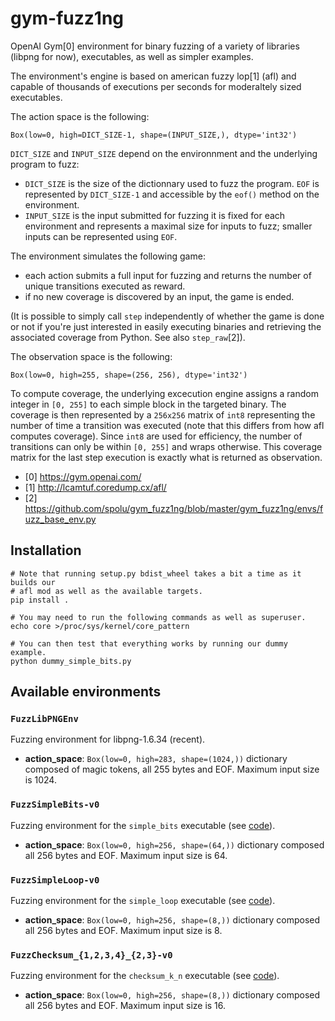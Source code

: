 # gym-fuzz1ng

OpenAI Gym[0] environment for binary fuzzing of a variety of libraries (libpng
for now), executables, as well as simpler examples.

The environment's engine is based on american fuzzy lop[1] (afl) and capable of
thousands of executions per seconds for moderaltely sized executables.

The action space is the following:
```
Box(low=0, high=DICT_SIZE-1, shape=(INPUT_SIZE,), dtype='int32')
```

`DICT_SIZE` and `INPUT_SIZE` depend on the environnment and the underlying
program to fuzz:
- `DICT_SIZE` is the size of the dictionnary used to fuzz the program. `EOF` is
  represented by `DICT_SIZE-1` and accessible by the `eof()` method on the
  environment.
- `INPUT_SIZE` is the input submitted for fuzzing it is fixed for each
  environment and represents a maximal size for inputs to fuzz; smaller inputs
  can be represented using `EOF`.

The environment simulates the following game:

- each action submits a full input for fuzzing and returns the number of unique
  transitions executed as reward.
- if no new coverage is discovered by an input, the game is ended.

(It is possible to simply call `step` independently of whether the game is done
or not if you're just interested in easily executing binaries and retrieving
the associated coverage from Python. See also `step_raw`[2]).

The observation space is the following:
```
Box(low=0, high=255, shape=(256, 256), dtype='int32')
```

To compute coverage, the underlying excecution engine assigns a random integer
in `[0, 255]` to each simple block in the targeted binary.  The coverage is
then represented by a `256x256` matrix of `int8` representing the number of
time a transition was executed (note that this differs from how afl computes
coverage). Since `int8` are used for efficiency, the number of transitions can
only be within `[0, 255]` and wraps otherwise. This coverage matrix for the
last step execution is exactly what is returned as observation.

- [0] https://gym.openai.com/
- [1] http://lcamtuf.coredump.cx/afl/
- [2] https://github.com/spolu/gym_fuzz1ng/blob/master/gym_fuzz1ng/envs/fuzz_base_env.py

## Installation

```
# Note that running setup.py bdist_wheel takes a bit a time as it builds our
# afl mod as well as the available targets.
pip install .

# You may need to run the following commands as well as superuser.
echo core >/proc/sys/kernel/core_pattern

# You can then test that everything works by running our dummy example.
python dummy_simple_bits.py
```

## Available environments

### `FuzzLibPNGEnv`

Fuzzing environment for libpng-1.6.34 (recent).

- **action_space**: `Box(low=0, high=283, shape=(1024,))` dictionary composed
  of magic tokens, all 255 bytes and EOF. Maximum input size is 1024.

### `FuzzSimpleBits-v0`

Fuzzing environment for the `simple_bits` executable (see
[code](https://github.com/spolu/gym_fuzz1ng/blob/master/gym_fuzz1ng/mods/simple_bits-mod/simple_bits_afl.c)).

- **action_space**: `Box(low=0, high=256, shape=(64,))` dictionary composed
  all 256 bytes and EOF. Maximum input size is 64.

### `FuzzSimpleLoop-v0`

Fuzzing environment for the `simple_loop` executable (see
[code](https://github.com/spolu/gym_fuzz1ng/blob/master/gym_fuzz1ng/mods/simple_loop-mod/simple_loop_afl.c)).

- **action_space**: `Box(low=0, high=256, shape=(8,))` dictionary composed
  all 256 bytes and EOF. Maximum input size is 8.

### `FuzzChecksum_{1,2,3,4}_{2,3}-v0`

Fuzzing environment for the `checksum_k_n` executable (see
[code](https://github.com/spolu/gym_fuzz1ng/blob/master/gym_fuzz1ng/mods/checksum_k_n-mod/checksum_k_n_afl.c)).

- **action_space**: `Box(low=0, high=256, shape=(8,))` dictionary composed
  all 256 bytes and EOF. Maximum input size is 16.
